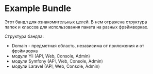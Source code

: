 # Example Bundle

Этот бандл для ознакомительных целей.
В нем отражена структура папок и классов для использования пакета на разных фрэймворках.

Структура бандла:

* Domain - предметная область, независима от приложения и от фрэймворка
* модули Yii (API, Web, Console, Admin)
* модули Symfony (API, Web, Console, Admin)
* модули Laravel (API, Web, Console, Admin)

